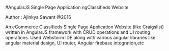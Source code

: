 #AngularJS Single Page Application ngClassifieds Website

Author : Ajinkya Sawant @2016 
 
An eCommerce Classifieds Single Page Application Website (like Craigslist) written in AngularJS framework with CRUD operations and UI routing operations. Used Webstorm IDE along with various angular libraries like angular material design, UI router, Angular firebase integration,etc
